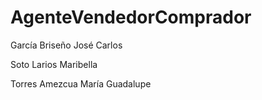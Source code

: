 # AgenteVendedorComprador
García Briseño José Carlos

Soto Larios Maribella

Torres Amezcua María Guadalupe
